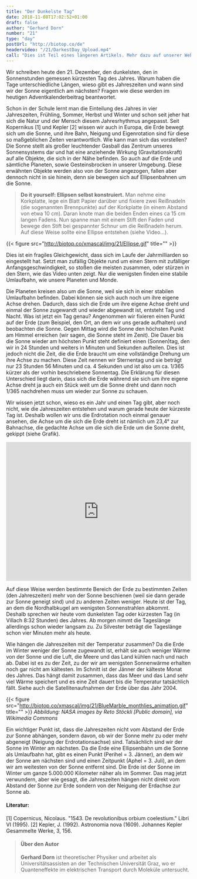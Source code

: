 ```yaml
---
title: "Der Dunkelste Tag"
date: 2018-11-08T17:02:52+01:00
draft: false
author: "Gerhard Dorn"
number: "21"
type: "day"
postUrl: "http://biotop.co/de"
headervideo: "/21/DarkestDay_Upload.mp4"
call: "Dies ist Teil eines längeren Artikels. Mehr dazu auf unserer Website!"
---
```

Wir schreiben heute den 21. Dezember, den dunkelsten, den in Sonnenstunden gemessen kürzesten Tag des Jahres. Warum haben die Tage unterschiedliche Längen, wieso gibt es Jahreszeiten und wann sind wir der Sonne eigentlich am nächsten? Fragen wie diese werden im heutigen Adventkalenderbeitrag beantwortet.

Schon in der Schule lernt man die Einteilung des Jahres in vier Jahreszeiten, Frühling, Sommer, Herbst und Winter und schon seit jeher hat sich die Natur und der Mensch diesem Jahresrhythmus angepasst. Seit Kopernikus [1] und Kepler [2] wissen wir auch in Europa, die Erde bewegt sich um die Sonne, und ihre Bahn, Neigung und Eigenrotation sind für diese so maßgeblichen Zeiten verantwortlich. Wie kann man sich das vorstellen? Die Sonne stellt als großer leuchtender Gasball das Zentrum unseres Sonnensystems dar und hat eine anziehende Wirkung (Gravitationskraft) auf alle Objekte, die sich in der Nähe befinden. So auch auf die Erde und sämtliche Planeten, sowie Gesteinsbrocken in unserer Umgebung. Diese erwähnten Objekte werden also von der Sonne angezogen, fallen aber dennoch nicht in sie hinein, denn sie bewegen sich auf Ellipsenbahnen um die Sonne.

> **Do it yourself: Ellipsen selbst konstruiert.** Man nehme eine Korkplatte, lege ein Blatt Papier darüber und fixiere zwei Reißnadeln (die sogenannten Brennpunkte) auf der Korkplatte (in einem Abstand von etwa 10 cm). Daran knote man die beiden Enden eines ca 15 cm langen Fadens. Nun spanne man mit einem Stift den Faden und bewege den Stift bei gespannter Schnur um die Reißnadeln herum. Auf diese Weise sollte eine Ellipse entstehen (siehe Video…).

{{< figure src="http://biotop.co/xmascal/img/21/Ellipse.gif" title="" >}}

Dies ist ein fragiles Gleichgewicht, dass sich im Laufe der Jahrmilliarden so eingestellt hat. Setzt man zufällig Objekte rund um einen Stern mit zufälliger Anfangsgeschwindigkeit, so stoßen die meisten zusammen, oder stürzen in den Stern, wie das Video unten zeigt. Nur die wenigsten finden eine stabile Umlaufbahn, wie unsere Planeten und Monde.

<!--more-->

Die Planeten kreisen also um die Sonne, weil sie sich in einer stabilen Umlaufbahn befinden. Dabei können sie sich auch noch um ihre eigene Achse drehen. Dadurch, dass sich die Erde um ihre eigene Achse dreht und einmal der Sonne zugewandt und wieder abgewandt ist, entsteht Tag und Nacht. Was ist jetzt ein Tag genau? Angenommen wir fixieren einen Punkt auf der Erde (zum Beispiel, den Ort, an dem wir uns gerade aufhalten) und beobachten die Sonne. Gegen Mittag wird die Sonne den höchsten Punkt am Himmel erreichen (wir sagen, die Sonne steht im Zenit). Die Dauer bis die Sonne wieder am höchsten Punkt steht definiert einen (Sonnen)tag, den wir in 24 Stunden und weiters in Minuten und Sekunden aufteilen. Dies ist jedoch nicht die Zeit, die die Erde braucht um eine vollständige Drehung um ihre Achse zu machen. Diese Zeit nennen wir Sternentag und sie beträgt nur 23 Stunden 56 Minuten und ca. 4 Sekunden und ist also um ca. 1/365 kürzer als der vorhin beschriebene Sonnentag. Die Erklärung für diesen Unterschied liegt darin, dass sich die Erde während sie sich um ihre eigene Achse dreht ja auch ein Stück weit um die Sonne dreht und dann noch 1/365 nachdrehen muss um wieder zur Sonne zu schauen.

Wir wissen jetzt schon, wieso es ein Jahr und einen Tag gibt, aber noch nicht, wie die Jahreszeiten entstehen und warum gerade heute der kürzeste Tag ist. Deshalb wollen wir uns die Erdrotation noch einmal genauer ansehen, die Achse um die sich die Erde dreht ist nämlich um 23,4° zur Bahnachse, die gedachte Achse um die sich die Erde um die Sonne dreht, gekippt (siehe Grafik).

<div style="padding:75% 0 0 0;position:relative;">
  <iframe src="https://player.vimeo.com/video/307520075?autoplay=1&loop=1" style="position:absolute;top:0;left:0;width:100%;height:100%;" frameborder="0" webkitallowfullscreen mozallowfullscreen allowfullscreen>
  </iframe>
</div>
<script src="https://player.vimeo.com/api/player.js"></script>

Auf diese Weise werden bestimmte Bereich der Erde zu bestimmten Zeiten (den Jahreszeiten) mehr von der Sonne beschienen (weil sie dann gerade zur Sonne geneigt sind) und zu anderen Zeiten weniger. Heute ist der Tag, an dem die Nordhalbkugel am wenigsten Sonnenstrahlen abkommt. Deshalb sprechen wir heute vom dunkelsten Tag oder kürzesten Tag (in Villach 8:32 Stunden) des Jahres. Ab morgen nimmt die Tageslänge allerdings schon wieder langsam zu. Zu Silvester beträgt die Tageslänge schon vier Minuten mehr als heute.

Wie hängen die Jahreszeiten mit der Temperatur zusammen? Da die Erde im Winter weniger der Sonne zugewandt ist, erhält sie auch weniger Wärme von der Sonne und die Luft, die Meere und das Land kühlen nach und nach ab. Dabei ist es zu der Zeit, zu der wir am wenigsten Sonnenwärme erhalten noch gar nicht am kältesten. Im Schnitt ist der Jänner der kälteste Monat des Jahres. Das hängt damit zusammen, dass das Meer und das Land sehr viel Wärme speichert und es eine Zeit dauert bis die Temperatur tatsächlich fällt. Siehe auch die Satellitenaufnahmen der Erde über das Jahr 2004.

{{< figure src="http://biotop.co/xmascal/img/21/BlueMarble_monthlies_animation.gif" title="" >}}
*Abbildung: NASA images by Reto Stöckli [Public domain], via Wikimedia Commons*

Ein wichtiger Punkt ist, dass die Jahreszeiten nicht vom Abstand der Erde zur Sonne abhängen, sondern davon, ob wir der Sonne mehr zu oder mehr abgeneigt (Neigung der Erdrotationsachse) sind. Tatsächlich sind wir der Sonne im Winter am nächsten. Da die Erde eine Ellipsenbahn um die Sonne als Umlaufbahn hat, gibt es einen Punkt (Perihel = 3. Jänner), an dem wir der Sonne am nächsten sind und einen Zeitpunkt (Aphel = 3. Juli), an dem wir am weitesten von der Sonne entfernt sind. Die Erde ist der Sonne im Winter um ganze 5.000.000 Kilometer näher als im Sommer. Das mag jetzt verwundern, aber wie gesagt, die Jahreszeiten hängen nicht direkt vom Abstand der Sonne zur Erde sondern von der Neigung der Erdachse zur Sonne ab.

#### Literatur:
[1] Copernicus, Nicolaus. "1543. De revolutionibus orbium coelestium." Libri VI (1995).
[2] Kepler, J. (1992). Astronomia nova (1609). Johannes Kepler Gesammelte Werke, 3, 156.

>#### Über den Autor
> **Gerhard Dorn** ist theoretischer Physiker und arbeitet als Universitätsassisten an der Technischen Universität Graz, wo er Quanteneffekte im elektrischen Transport durch Moleküle untersucht.
